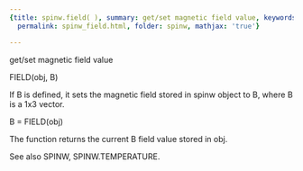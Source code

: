 ```yaml
---
{title: spinw.field( ), summary: get/set magnetic field value, keywords: sample, sidebar: sw_sidebar,
  permalink: spinw_field.html, folder: spinw, mathjax: 'true'}

---
```

get/set magnetic field value
 
FIELD(obj, B)
 
If B is defined, it sets the magnetic field stored in spinw object to B,
where B is a 1x3 vector.
 
B = FIELD(obj)
 
The function returns the current B field value stored in obj.
 
See also SPINW, SPINW.TEMPERATURE.
 
